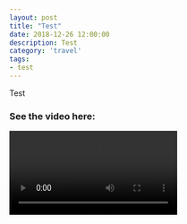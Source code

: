 ```yaml
---
layout: post
title: "Test"
date: 2018-12-26 12:00:00
description: Test
category: 'travel'
tags:
- test
---
```


Test

### See the video here:

<div class="embed-bg">
  <div class="insta-embed">
    <script>
      const player = new Plyr('#player', {controls: ['play-large', 'play', 'progress', 'current-time', 'fullscreen']});
      window.player = player;
    </script>
    <video src="https://www.flickr.com/photos/162779846@N06/46398743412/play/hd/18e6c96149/" type="video/mp4" id="player" controls playsinline data-plyr-config='{ "title": "Mt Kosi-test-ko"}'></video>
  </div>
</div>
